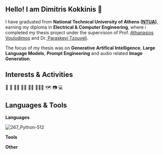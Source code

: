 ## Hello! I am Dimitris Kokkinis 👋

<!--
**dikokkinis/diKokkinis** is a ✨ _special_ ✨ repository because its `README.md` (this file) appears on your GitHub profile.

Here are some ideas to get you started:

- 🔭 I’m currently working on ...
- 🌱 I’m currently learning ...
- 👯 I’m looking to collaborate on ...
- 🤔 I’m looking for help with ...
- 💬 Ask me about ...
- 📫 How to reach me: ...
- 😄 Pronouns: ...
- ⚡ Fun fact: ...
-->

I have graduated from **National Technical University of Athens ([NTUA](https://www.ece.ntua.gr/en))**, earning my diploma in **Electrical &amp; Computer Engineering**, where i completed my thesis project under the supervision of Prof. [Athanasios Voulodimos](https://www.ece.ntua.gr/en/staff/492) and Dr.[ Paraskevi Tzouveli](http://www.image.ntua.gr/~tpar/).

The focus of my thesis was on **Generative Artifical Intelligence**, **Large Language Models**, **Prompt Engineering** and audio related **Image Generation**. 

## Interests & Activities

🎨 🎹 🏊‍♂️ 🚵‍♂️ 🤸‍♂️ 🏋🏼‍♂️ 🗺 📷 💻

## Languages & Tools

**Languages**

![267_Python-512](https://github.com/user-attachments/assets/9f467a87-ea22-4c85-a40f-85bb0ad57273)



**Tools**

**Other**

